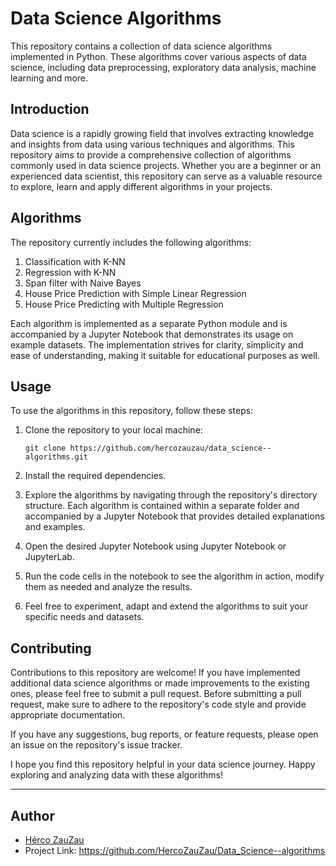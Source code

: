 # Data Science Algorithms

This repository contains a collection of data science algorithms implemented in Python. These algorithms cover various aspects of data science, including data preprocessing, exploratory data analysis, machine learning and more.

## Introduction

Data science is a rapidly growing field that involves extracting knowledge and insights from data using various techniques and algorithms. This repository aims to provide a comprehensive collection of algorithms commonly used in data science projects. Whether you are a beginner or an experienced data scientist, this repository can serve as a valuable resource to explore, learn and apply different algorithms in your projects.

## Algorithms

The repository currently includes the following algorithms:

1. Classification with K-NN
2. Regression with K-NN
3. Span filter with Naive Bayes
4. House Price Prediction with Simple Linear Regression
5. House Price Predicting with Multiple Regression

Each algorithm is implemented as a separate Python module and is accompanied by a Jupyter Notebook that demonstrates its usage on example datasets. The implementation strives for clarity, simplicity and ease of understanding, making it suitable for educational purposes as well.

## Usage

To use the algorithms in this repository, follow these steps:

1. Clone the repository to your local machine:
   ```
   git clone https://github.com/hercozauzau/data_science--algorithms.git
   ```

2. Install the required dependencies.

3. Explore the algorithms by navigating through the repository's directory structure. Each algorithm is contained within a separate folder and accompanied by a Jupyter Notebook that provides detailed explanations and examples.

4. Open the desired Jupyter Notebook using Jupyter Notebook or JupyterLab.

5. Run the code cells in the notebook to see the algorithm in action, modify them as needed and analyze the results.

6. Feel free to experiment, adapt and extend the algorithms to suit your specific needs and datasets.

## Contributing

Contributions to this repository are welcome! If you have implemented additional data science algorithms or made improvements to the existing ones, please feel free to submit a pull request. Before submitting a pull request, make sure to adhere to the repository's code style and provide appropriate documentation.

If you have any suggestions, bug reports, or feature requests, please open an issue on the repository's issue tracker.

I hope you find this repository helpful in your data science journey. Happy exploring and analyzing data with these algorithms!

---

## Author
- [Hérco ZauZau](https://github.com/HercoZauZau)
- Project Link: https://github.com/HercoZauZau/Data_Science--algorithms
